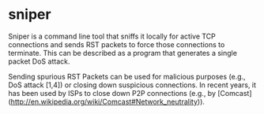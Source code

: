 # sniper
Sniper is a command line tool that sniffs it locally for active TCP connections and sends RST packets to force those connections to terminate. This can be described as a program that generates a single packet DoS attack.


Sending spurious RST Packets can be used for malicious purposes (e.g., DoS attack [1,4]) or closing down suspicious connections. In recent years, it has been used by ISPs to close down P2P connections (e.g., by [Comcast] (http://en.wikipedia.org/wiki/Comcast#Network_neutrality)).
